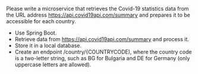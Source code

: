 Please write a microservice that retrieves the Covid-19 statistics data from the URL address https://api.covid19api.com/summary and prepares it to be accessible for each country.

- Use Spring Boot.
- Retrieve data from https://api.covid19api.com/summary and process it.
- Store it in a local database.
- Create an endpoint /country/{COUNTRYCODE), where the country code is a two-letter string, such as BG for Bulgaria and DE for Germany (only uppercase letters are allowed).
